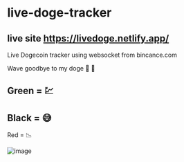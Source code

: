 # live-doge-tracker

## live site https://livedoge.netlify.app/

Live Dogecoin tracker using websocket from bincance.com 

Wave goodbye to my doge 👋 👋

Green = 💹 
---
Black = 😅
---
Red   = 📉

![image](https://user-images.githubusercontent.com/83312425/120173223-ba363980-c1fb-11eb-9784-9364aededd3e.png)
